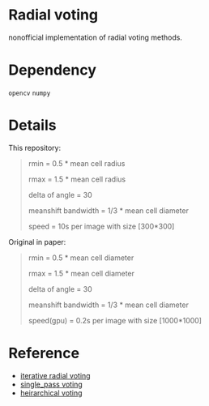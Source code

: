 # Radial voting
nonofficial implementation of radial voting methods.



# Dependency 

`opencv` `numpy`

# Details

This repository:

> rmin = 0.5 * mean cell radius
>
> rmax = 1.5 * mean cell radius
>
> delta of angle = 30
>
> meanshift bandwidth = 1/3 * mean cell diameter
>
> speed = 10s per image with size [300*300] 

Original in paper:

> rmin = 0.5 * mean cell diameter
>
> rmax = 1.5 * mean cell diameter
>
> delta of angle = 30
>
> meanshift bandwidth = 1/3 * mean cell diameter
>
> speed(gpu) = 0.2s per image with size [1000*1000]


# Reference
* [iterative radial voting](https://ieeexplore.ieee.org/abstract/document/4099402)
* [single_pass voting](https://ieeexplore.ieee.org/abstract/document/6099601)
* [heirarchical voting](https://ieeexplore.ieee.org/abstract/document/6670688)

